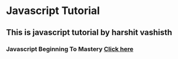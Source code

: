 # Javascript Tutorial  

## This is javascript tutorial by harshit vashisth  

### Javascript Beginning To Mastery [Click here](https://www.youtube.com/playlist?list=PLwgFb6VsUj_n15Cg_y2ULKfsOR1XiQqPx)  

<!-- Remaining topics of revision : -->
<!-- OOP -->
<!-- DOMAndEvents -->
<!-- Asyncjs -->
